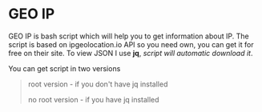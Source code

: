 # GEO IP
                                              
GEO IP is bash script which will help you to get information about IP.
The script is based on ipgeolocation.io API so you need own, you can get it for free on their site.
To view JSON I use **jq**, *script will automatic download it*.

You can get script in two versions
  > root version - if you don't have jq installed
  > 
  > no root version - if you have jq installed
